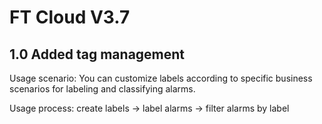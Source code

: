 # FT Cloud V3.7

## 1.0 Added tag management

Usage scenario: You can customize labels according to specific business scenarios for labeling and classifying alarms.


Usage process: create labels → label alarms → filter alarms by label

